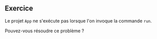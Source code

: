 Exercice
--------------------------------------------------------------------------------

Le projet `App` ne s'exécute pas lorsque l'on invoque la commande `run`.

Pouvez-vous résoudre ce problème ?

